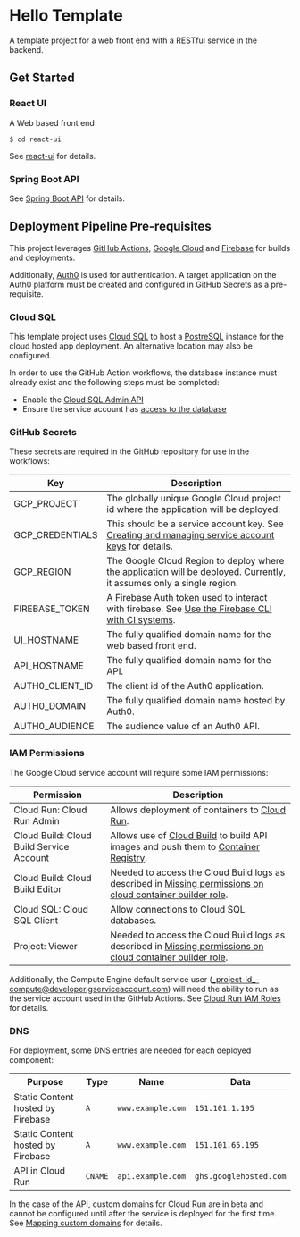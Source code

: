 # Hello Template
A template project for a web front end with a RESTful service in the backend.

## Get Started

### React UI

A Web based front end

`$ cd react-ui`

See [react-ui](./react-ui/README.md) for details.

### Spring Boot API

See [Spring Boot API](./spring-boot-api/README.md) for details.

## Deployment Pipeline Pre-requisites

This project leverages [GitHub Actions](https://github.com/features/actions), [Google Cloud](https://cloud.google.com/)
and [Firebase](https://firebase.google.com/) for builds and deployments.

Additionally, [Auth0](https://auth0.com/) is used for authentication. A target application on the Auth0 platform must
be created and configured in GitHub Secrets as a pre-requisite.

### Cloud SQL

This template project uses [Cloud SQL](https://cloud.google.com/sql) to host a [PostreSQL](https://www.postgresql.org/)
instance for the cloud hosted app deployment. An alternative location may also be configured.

In order to use the GitHub Action workflows, the database instance must already exist and the following steps must be
completed:
- Enable the [Cloud SQL Admin API](https://cloud.google.com/sql/docs/postgres/admin-api/)
- Ensure the service account has [access to the database](https://console.cloud.google.com/iam-admin/iam)

### GitHub Secrets

These secrets are required in the GitHub repository for use in the workflows:

| Key | Description |
| --- | ----------- |
| GCP_PROJECT | The globally unique Google Cloud project id where the application will be deployed. |
| GCP_CREDENTIALS | This should be a service account key. See [Creating and managing service account keys](https://cloud.google.com/iam/docs/creating-managing-service-account-keys) for details. |
| GCP_REGION | The Google Cloud Region to deploy where the application will be deployed. Currently, it assumes only a single region. |
| FIREBASE_TOKEN | A Firebase Auth token used to interact with firebase. See [Use the Firebase CLI with CI systems](https://firebase.google.com/docs/cli?authuser=0#cli-ci-systems). |
| UI_HOSTNAME | The fully qualified domain name for the web based front end. |
| API_HOSTNAME | The fully qualified domain name for the API. |
| AUTH0_CLIENT_ID | The client id of the Auth0 application. |
| AUTH0_DOMAIN | The fully qualified domain name hosted by Auth0. |
| AUTH0_AUDIENCE | The audience value of an Auth0 API. |

### IAM Permissions

The Google Cloud service account will require some IAM permissions:

| Permission | Description |
| ---------- | ----------- |
| Cloud Run: Cloud Run Admin | Allows deployment of containers to [Cloud Run](https://cloud.google.com/run). |
| Cloud Build: Cloud Build Service Account | Allows use of [Cloud Build](https://cloud.google.com/cloud-build) to build API images and push them to [Container Registry](https://cloud.google.com/container-registry). |
| Cloud Build: Cloud Build Editor | Needed to access the Cloud Build logs as described in [Missing permissions on cloud container builder role](https://github.com/GoogleCloudPlatform/cloud-builders/issues/120#issuecomment-329831523). |
| Cloud SQL: Cloud SQL Client | Allow connections to Cloud SQL databases. |
| Project: Viewer | Needed to access the Cloud Build logs as described in [Missing permissions on cloud container builder role](https://github.com/GoogleCloudPlatform/cloud-builders/issues/120#issuecomment-329831523). |

Additionally, the Compute Engine default service user (_project-id_-compute@developer.gserviceaccount.com) will need the
ability to run as the service account used in the GitHub Actions. See
[Cloud Run IAM Roles](https://cloud.google.com/run/docs/reference/iam/roles#additional-configuration) for details.

### DNS

For deployment, some DNS entries are needed for each deployed component:

| Purpose | Type | Name | Data |
| ------- | ---- | ---- | ---- |
| Static Content hosted by Firebase | `A` | `www.example.com` | `151.101.1.195` |
| Static Content hosted by Firebase | `A` | `www.example.com` | `151.101.65.195` |
| API in Cloud Run | `CNAME` | `api.example.com` | `ghs.googlehosted.com` |

In the case of the API, custom domains for Cloud Run are in beta and cannot be configured until after the service is 
deployed for the first time. See [Mapping custom domains](https://cloud.google.com/run/docs/mapping-custom-domains) for
details.
